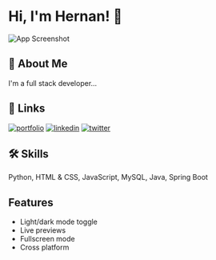 
# Hi, I'm Hernan! 👋


![App Screenshot](https://via.placeholder.com/468x300?text=App+Screenshot+Here)


## 🚀 About Me
I'm a full stack developer...


## 🔗 Links
[![portfolio](https://img.shields.io/badge/my_portfolio-000?style=for-the-badge&logo=ko-fi&logoColor=white)](https://katherineoelsner.com/)
[![linkedin](https://img.shields.io/badge/linkedin-0A66C2?style=for-the-badge&logo=linkedin&logoColor=white)](https://www.linkedin.com/in/hernan-mendez-6659962b7/)
[![twitter](https://img.shields.io/badge/twitter-1DA1F2?style=for-the-badge&logo=twitter&logoColor=white)](https://x.com/HernanMend58430)


## 🛠 Skills
Python, HTML & CSS, JavaScript, MySQL, Java, Spring Boot


## Features

- Light/dark mode toggle
- Live previews
- Fullscreen mode
- Cross platform
